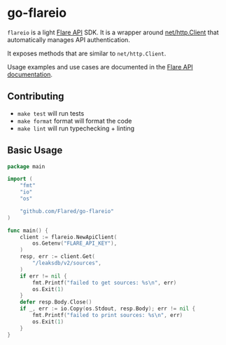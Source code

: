 # go-flareio

`flareio` is a light [Flare API](https://api.docs.flare.io/) SDK.
It is a wrapper around [net/http.Client](https://pkg.go.dev/net/http#Client) that automatically manages API authentication.

It exposes methods that are similar to `net/http.Client`.

Usage examples and use cases are documented in the [Flare API documentation](https://api.docs.flare.io/concepts/sdk).

## Contributing

- `make test` will run tests
- `make format` format will format the code
- `make lint` will run typechecking + linting


## Basic Usage

```go
package main

import (
	"fmt"
	"io"
	"os"

	"github.com/Flared/go-flareio"
)

func main() {
	client := flareio.NewApiClient(
		os.Getenv("FLARE_API_KEY"),
	)
	resp, err := client.Get(
		"/leaksdb/v2/sources",
	)
	if err != nil {
		fmt.Printf("failed to get sources: %s\n", err)
		os.Exit(1)
	}
	defer resp.Body.Close()
	if _, err := io.Copy(os.Stdout, resp.Body); err != nil {
		fmt.Printf("failed to print sources: %s\n", err)
		os.Exit(1)
	}
}
```
